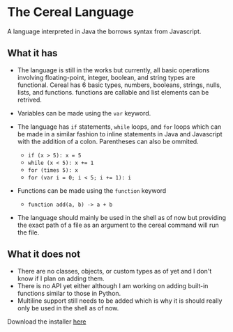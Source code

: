 # The Cereal Language

A language interpreted in Java the borrows syntax from Javascript. 

## What it has

- The language is still in the works but currently, all basic operations involving floating-point, integer, boolean, and string types are functional. Cereal has 6 basic types, numbers, booleans, strings, nulls, lists, and functions. functions are callable and list elements can be retrived. 

- Variables can be made using the `var` keyword.

- The language has `if` statements, `while` loops, and `for` loops which can be made in a similar fashion to inline statements in Java and Javascript with the addition of a colon. Parentheses can also be ommited.

    - `if (x > 5): x = 5`
    - `while (x < 5): x += 1`
    - `for (times 5): x`
    - `for (var i = 0; i < 5; i += 1): i`

- Functions can be made using the `function` keyword
    - `function add(a, b) -> a + b`

- The language should mainly be used in the shell as of now but providing the exact path of a file as an argument to the cereal command will run the file.

## What it does not

- There are no classes, objects, or custom types as of yet and I don't know if I plan on adding them. 
- There is no API yet either although I am working on adding built-in functions similar to those in Python. 
- Multiline support still needs to be added which is why it is should really only be used in the shell as of now.

Download the installer [here](https://yashsavalia1.github.io/Website/other-projects/CerealLang/Cereal-Installer.zip)
